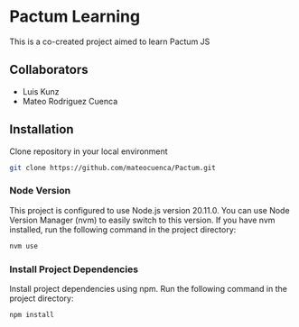 # Pactum Learning

This is a co-created project aimed to learn Pactum JS

## Collaborators
* Luis Kunz
* Mateo Rodriguez Cuenca

## Installation

Clone repository in your local environment 

```bash
git clone https://github.com/mateocuenca/Pactum.git
```
### Node Version

This project is configured to use Node.js version 20.11.0. You can use Node Version Manager (nvm) to easily switch to this version. If you have nvm installed, run the following command in the project directory:

```bash
nvm use
```

### Install Project Dependencies

Install project dependencies using npm. Run the following command in the project directory:

```bash
npm install
```